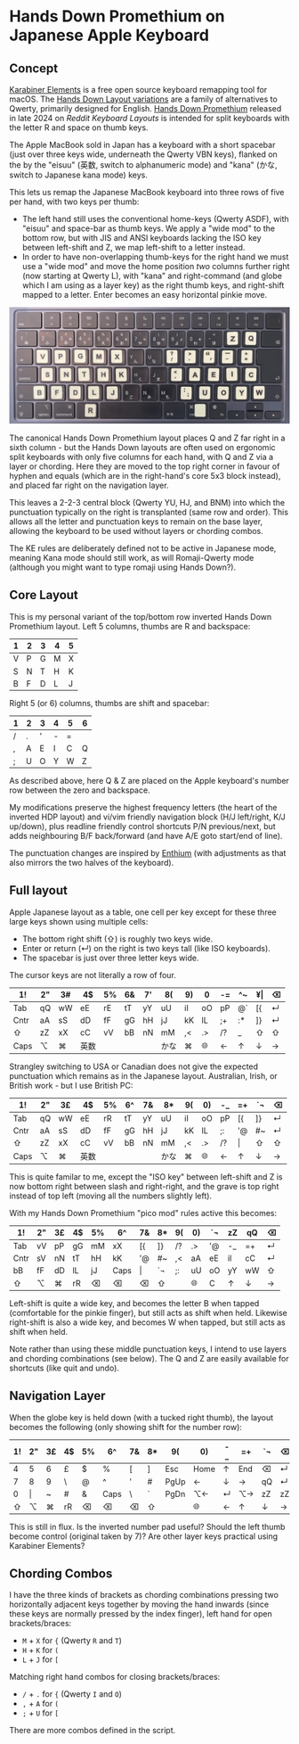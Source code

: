 # Hands Down Promethium on Japanese Apple Keyboard

## Concept

[Karabiner Elements](https://karabiner-elements.pqrs.org/) is a free open
source keyboard remapping tool for macOS. The [Hands Down Layout
variations](https://sites.google.com/alanreiser.com/handsdown) are a
family of alternatives to Qwerty, primarily designed for English.
[Hands Down Promethium](https://www.reddit.com/r/KeyboardLayouts/comments/1g66ivi/hands_down_promethium_snth_meets_hd_silverengram/)
released in late 2024 on *Reddit Keyboard Layouts* is intended for split
keyboards with the letter R and space on thumb keys.

The Apple MacBook sold in Japan has a keyboard with a short spacebar (just
over three keys wide, underneath the Qwerty VBN keys), flanked on the by
the "eisuu" (英数, switch to alphanumeric mode) and "kana" (かな, switch to
Japanese kana mode) keys.

This lets us remap the Japanese MacBook keyboard into three rows of five
per hand, with two keys per thumb:

* The left hand still uses the conventional home-keys (Qwerty ASDF), with
  "eisuu" and space-bar as thumb keys. We apply a "wide mod" to the bottom
  row, but with JIS and ANSI keyboards lacking the ISO key between
  left-shift and Z, we map left-shift to a letter instead.
* In order to have non-overlapping thumb-keys for the right hand we must use
  a "wide mod" and move the home position *two* columns further right (now
  starting at Qwerty L), with "kana" and right-command (and globe which I am
  using as a layer key) as the right thumb keys, and right-shift mapped to a
  letter. Enter becomes an easy horizontal pinkie move.

![Photo of my Japanese MacBook keyboard with 34 stickers added for my 'Pico mod' variant of the inverted Hands Down Promethium layout](hands-down-on-jis-macbook.jpeg)

The canonical Hands Down Promethium layout places Q and Z far right in a
sixth column - but the Hands Down layouts are often used on ergonomic
split keyboards with only five columns for each hand, with Q and Z via
a layer or chording. Here they are moved to the top right corner in favour
of hyphen and equals (which are in the right-hand's core 5x3 block instead),
and placed far right on the navigation layer.

This leaves a 2-2-3 central block (Qwerty YU, HJ, and BNM) into which the
punctuation typically on the right is transplanted (same row and order).
This allows all the letter and punctuation keys to remain on the base
layer, allowing the keyboard to be used without layers or chording combos.

The KE rules are deliberately defined not to be active in Japanese mode,
meaning Kana mode should still work, as will Romaji-Qwerty mode (although
you might want to type romaji using Hands Down?).

## Core Layout

This is my personal variant of the top/bottom row inverted Hands Down
Promethium layout. Left 5 columns, thumbs are R and backspace:

1 | 2 | 3 | 4 | 5
--|---|---|---|--
V | P | G | M | X
S | N | T | H | K
B | F | D | L | J

Right 5 (or 6) columns, thumbs are shift and spacebar:

1 | 2 | 3 | 4 | 5 | 6
--|---|---|---|---|--
/ | . | ' | - | = |
, | A | E | I | C | Q
; | U | O | Y | W | Z

As described above, here Q & Z are placed on the Apple keyboard's number row
between the zero and backspace.

My modifications preserve the highest frequency letters (the heart of the
inverted HDP layout) and vi/vim friendly navigation block (H/J left/right,
K/J up/down), plus readline friendly control shortcuts P/N previous/next,
but adds neighbouring B/F back/forward (and have A/E goto start/end of line).

The punctuation changes are inspired by [Enthium](https://github.com/sunaku/enthium)
(with adjustments as that also mirrors the two halves of the keyboard).

## Full layout

Apple Japanese layout as a table, one cell per key except for these three
large keys shown using multiple cells:

* The bottom right shift (⇧) is roughly two keys wide.
* Enter or return (↵) on the right is two keys tall (like ISO keyboards).
* The spacebar is just over three letter keys wide.

The cursor keys are not literally a row of four.

1!   | 2" | 3# | 4$ | 5% | 6& | 7' | 8( | 9) | 0  | -= | ^~ | ¥\| | ⌫
-----|----|----|----|----|----|----|----|----|----|----|----|-----|--
Tab  | qQ | wW | eE | rE | tT | yY | uU | iI | oO | pP | @` | [{  | ↵
Cntr | aA | sS | dD | fF | gG | hH | jJ | kK | lL | ;+ | :* | ]}  | ↵
⇧    | zZ | xX | cC | vV | bB | nN | mM | ,< | .> | /? | _  | ⇧   | ⇧
Caps | ⌥  | ⌘  | 英数  |  |    |   | かな | ⌘  | 🌐 | ← | ↑ | ↓ | →

Strangley switching to USA or Canadian does not give the expected
punctuation which remains as in the Japanese layout. Australian, Irish,
or British work - but I use British PC:

1!   | 2" | 3£ | 4$ | 5% | 6^ | 7& | 8* | 9( | 0) | -_ | =+  | \`¬ | ⌫
-----|----|----|----|----|----|----|----|----|----|----|-----|-----|--
Tab  | qQ | wW | eE | rR | tT | yY | uU | iI | oO | pP | [{  | ]}  | ↵
Cntr | aA | sS | dD | fF | gG | hH | jJ | kK | lL | ;: | '@  | #~  | ↵
⇧    | zZ | xX | cC | vV | bB | nN | mM | ,< | .> | /? | \\| | ⇧   | ⇧
Caps | ⌥  | ⌘  | 英数  |  |    |   | かな | ⌘  | 🌐 | ← | ↑ | ↓ | →

This is quite familar to me, except the "ISO key" between left-shift
and Z is now bottom right between slash and right-right, and the grave
is top right instead of top left (moving all the numbers slightly left).

With my Hands Down Promethium "pico mod" rules active this becomes:

1!   | 2" | 3£ | 4$ | 5% | 6^   | 7&  | 8* | 9( | 0) | `¬ | zZ | qQ | ⌫
-----|----|----|----|----|------|-----|----|----|----|----|----|----|--
Tab  | vV | pP | gG | mM | xX   | [{  | ]} | /? | .> | '@ | -_ | =+ | ↵
Cntr | sV | nN | tT | hH | kK   | '@  | #~ | ,< | aA | eE | iI | cC | ↵
bB   | fF | dD | lL | jJ | Caps | \\| | `¬ | ;: | uU | oO | yY | wW | ⇧
⇧    | ⌥  | ⌘  | rR | ⌫  | ⌫    | ⌫   | ⇧  |    | 🌐 | C | ↑ | ↓ | →

Left-shift is quite a wide key, and becomes the letter B when tapped
(comfortable for the pinkie finger), but still acts as shift when held.
Likewise right-shift is also a wide key, and becomes W when tapped, but
still acts as shift when held.

Note rather than using these middle punctuation keys, I intend to use
layers and chording combinations (see below).
The Q and Z are easily available for shortcuts (like quit and undo).

## Navigation Layer

When the globe key is held down (with a tucked right thumb), the layout
becomes the following (only showing shift for the number row):

1! | 2" | 3£ | 4$ | 5% | 6^   | 7& | 8* | 9( | 0) | -_ | =+  | \`¬ | ⌫
---|----|----|----|----|------|----|----|----|----|----|-----|-----|--
4  | 5  | 6  | £  | $  | %    | [  | ]  | Esc | Home | ↑ | End | ⌫  | ↵
7  | 8  | 9  | \\ | @  | ^    | '  | #  | PgUp | ← | ↓ | → | qQ  | ↵
0  | \| | \~ | \# | \& | Caps | \\ | \` | PgDn | ⌥← | ↵ | ⌥→ | zZ | zZ
⇧  | ⌥  | ⌘  | rR | ⌫  | ⌫    | ⌫  | ⇧  |   | 🌐 | ← | ↑ | ↓ | →

This is still in flux. Is the inverted number pad useful?
Should the left thumb become control (original taken by 7)?
Are other layer keys practical using Karabiner Elements?

## Chording Combos

I have the three kinds of brackets as chording combinations pressing
two horizontally adjacent keys together by moving the hand inwards
(since these keys are normally pressed by the index finger), left hand
for open brackets/braces:

* `M` + `X` for `{` (Qwerty `R` and `T`)
* `H` + `K` for `(`
* `L` + `J` for `[`

Matching right hand combos for closing brackets/braces:

* `/` + `.` for `{` (Qwerty `I` and `O`)
* `,` + `A` for `(`
* `;` + `U` for `[`

There are more combos defined in the script.
